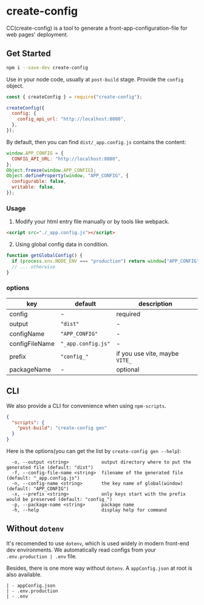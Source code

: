 # create-config

CC(create-config) is a tool to generate a front-app-configuration-file for web pages' deployment.

## Get Started

```bash
npm i --save-dev create-config
```

Use in your node code, usually at `post-build` stage. Provide the `config` object.

```js
const { createConfig } = require("create-config");

createConfig({
  config: {
    config_api_url: "http://localhost:8080",
  },
});
```

By default, then you can find `dist/_app.config.js` contains the content:

```js
window.APP_CONFIG = {
  CONFIG_API_URL: "http://localhost:8080",
};
Object.freeze(window.APP_CONFIG);
Object.defineProperty(window, "APP_CONFIG", {
  configurable: false,
  writable: false,
});
```

### Usage

1. Modify your html entry file manually or by tools like webpack.

```html
<script src="./_app.config.js"></script>
```

2. Using global config data in condition.

```js
function getGlobalConfig() {
  if (process.env.NODE_ENV === "production") return window["APP_CONFIG"];
  // ... otherwise
}
```

### options

| key            | default            | description                    |
| -------------- | ------------------ | ------------------------------ |
| config         | -                  | required                       |
| output         | `"dist"`           | -                              |
| configName     | `"APP_CONFIG"`     | -                              |
| configFileName | `"_app.config.js"` | -                              |
| prefix         | `"config_"`        | if you use vite, maybe `VITE_` |
| packageName    | -                  | optional                       |

## CLI

We also provide a CLI for convenience when using `npm-scripts`.

```json
{
  "scripts": {
    "post-build": "create-config gen"
  }
}
```

Here is the options(you can get the list by `create-config gen --help`):

```
  -o, --output <string>            output directory where to put the generated file (default: "dist")
  -f, --config-file-name <string>  filename of the generated file (default: "_app.config.js")
  -n, --config-name <string>       the key name of global(window) (default: "APP_CONFIG")
  -x, --prefix <string>            only keys start with the prefix would be preserved (default: "config_")
  -p, --package-name <string>      package name
  -h, --help                       display help for command
```

## Without `dotenv`

It's recomended to use `dotenv`, which is used widely in modern front-end dev environments.
We automatically read configs from your `.env.production | .env` file.

Besides, there is one more way without `dotenv`. A `appConfig.json` at root is also available.

```
| - appConfig.json
| - .env.production
| - .env
```